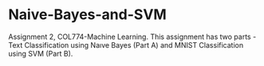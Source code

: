 # Naive-Bayes-and-SVM
Assignment 2, COL774-Machine Learning.
This assignment has two parts - Text Classification using Naıve Bayes (Part A) and MNIST Classification using SVM (Part B).
